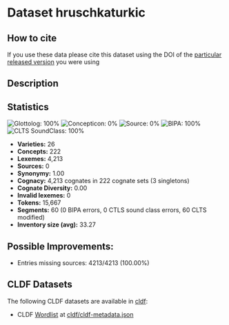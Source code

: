 # Dataset hruschkaturkic

## How to cite

If you use these data please cite
this dataset using the DOI of the [particular released version](../../releases/) you were using

## Description


## Statistics


![Glottolog: 100%](https://img.shields.io/badge/Glottolog-100%25-brightgreen.svg "Glottolog: 100%")
![Concepticon: 0%](https://img.shields.io/badge/Concepticon-0%25-red.svg "Concepticon: 0%")
![Source: 0%](https://img.shields.io/badge/Source-0%25-red.svg "Source: 0%")
![BIPA: 100%](https://img.shields.io/badge/BIPA-100%25-brightgreen.svg "BIPA: 100%")
![CLTS SoundClass: 100%](https://img.shields.io/badge/CLTS%20SoundClass-100%25-brightgreen.svg "CLTS SoundClass: 100%")

- **Varieties:** 26
- **Concepts:** 222
- **Lexemes:** 4,213
- **Sources:** 0
- **Synonymy:** 1.00
- **Cognacy:** 4,213 cognates in 222 cognate sets (3 singletons)
- **Cognate Diversity:** 0.00
- **Invalid lexemes:** 0
- **Tokens:** 15,667
- **Segments:** 60 (0 BIPA errors, 0 CTLS sound class errors, 60 CLTS modified)
- **Inventory size (avg):** 33.27

## Possible Improvements:



- Entries missing sources: 4213/4213 (100.00%)

## CLDF Datasets

The following CLDF datasets are available in [cldf](cldf):

- CLDF [Wordlist](https://github.com/cldf/cldf/tree/master/modules/Wordlist) at [cldf/cldf-metadata.json](cldf/cldf-metadata.json)